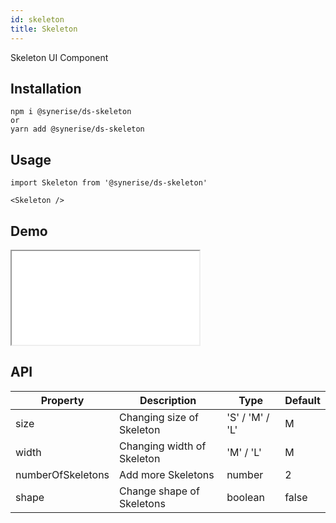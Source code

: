 ```yaml
---
id: skeleton
title: Skeleton
---
```


Skeleton UI Component

## Installation
```
npm i @synerise/ds-skeleton
or
yarn add @synerise/ds-skeleton
```

## Usage
```
import Skeleton from '@synerise/ds-skeleton'

<Skeleton />

```

## Demo

<iframe src="/storybook-static/iframe.html?id=components-skeleton--default"></iframe>

## API

| Property         | Description                  | Type                      | Default     |
| ---------------- | ---------------------------- | ------------------------- | ----------- |
| size             | Changing size of Skeleton    | 'S' / 'M' / 'L'           | M           |
| width            | Changing width of Skeleton   | 'M' / 'L'                 | M           |
| numberOfSkeletons| Add more Skeletons           | number                    | 2           |
| shape            | Change shape of Skeletons    | boolean                   | false       |